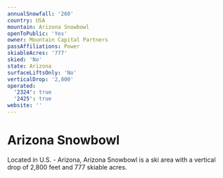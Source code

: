 ```yaml
---
annualSnowfall: '260'
country: USA
mountain: Arizona Snowbowl
openToPublic: 'Yes'
owner: Mountain Capital Partners
passAffiliations: Power
skiableAcres: '777'
skied: 'No'
state: Arizona
surfaceLiftsOnly: 'No'
verticalDrop: '2,800'
operated:
  '2324': true
  '2425': true
website: ''
---
```



# Arizona Snowbowl

Located in U.S. - Arizona, Arizona Snowbowl is a ski area with a vertical drop of 2,800 feet and 777 skiable acres.
